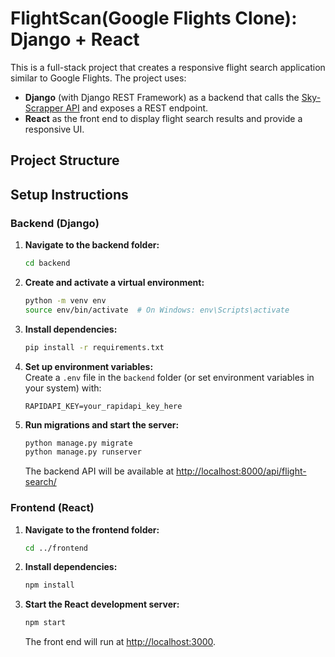# FlightScan(Google Flights Clone): Django + React

This is a full-stack project that creates a responsive flight search application similar to Google Flights. The project uses:

- **Django** (with Django REST Framework) as a backend that calls the [Sky-Scrapper API](https://rapidapi.com/apiheya/api/sky-scrapper) and exposes a REST endpoint.
- **React** as the front end to display flight search results and provide a responsive UI.

## Project Structure

## Setup Instructions

### Backend (Django)
1. **Navigate to the backend folder:**
    ```bash
    cd backend
    ```

2. **Create and activate a virtual environment:**
    ```bash
    python -m venv env
    source env/bin/activate  # On Windows: env\Scripts\activate
    ```

3. **Install dependencies:**
    ```bash
    pip install -r requirements.txt
    ```

4. **Set up environment variables:**  
   Create a `.env` file in the `backend` folder (or set environment variables in your system) with:
    ```
    RAPIDAPI_KEY=your_rapidapi_key_here
    ```

5. **Run migrations and start the server:**
    ```bash
    python manage.py migrate
    python manage.py runserver
    ```

   The backend API will be available at [http://localhost:8000/api/flight-search/](http://localhost:8000/api/flight-search/)

### Frontend (React)
1. **Navigate to the frontend folder:**
    ```bash
    cd ../frontend
    ```

2. **Install dependencies:**
    ```bash
    npm install
    ```

3. **Start the React development server:**
    ```bash
    npm start
    ```

   The front end will run at [http://localhost:3000](http://localhost:3000).

